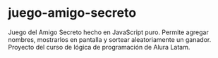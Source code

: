 # juego-amigo-secreto
Juego del Amigo Secreto hecho en JavaScript puro. Permite agregar nombres, mostrarlos en pantalla y sortear aleatoriamente un ganador. Proyecto del curso de lógica de programación de Alura Latam.
